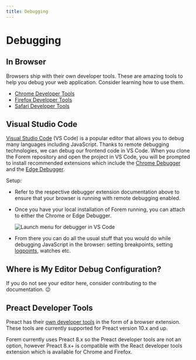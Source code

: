 ```yaml
---
title: Debugging
---
```


# Debugging

## In Browser

Browsers ship with their own developer tools. These are amazing tools to help
you debug your web application. Consider learning how to use them.

- [Chrome Developer Tools](https://developers.google.com/web/tools/chrome-devtools)
- [Firefox Developer Tools](https://developer.mozilla.org/en-US/docs/Tools)
- [Safari Developer Tools](https://support.apple.com/en-ca/guide/safari/sfri20948/mac)

## Visual Studio Code

[Visual Studio Code](https://code.visualstudio.com) (VS Code) is a popular
editor that allows you to debug many languages including JavaScript. Thanks to
remote debugging technologies, we can debug our frontend code in VS Code. When
you clone the Forem repository and open the project in VS Code, you will be
prompted to install recommended extensions which include the
[Chrome Debugger](https://code.visualstudio.com/blogs/2016/02/23/introducing-chrome-debugger-for-vs-code)
and the
[Edge Debugger](https://marketplace.visualstudio.com/items?itemName=msjsdiag.debugger-for-edge).

Setup:

- Refer to the respective debugger extension documentation above to ensure that
  your browser is running with remote debugging enabled.
- Once you have your local installation of Forem running, you can attach to
  either the Chrome or Edge Debugger.

  ![Launch menu for debugger in VS Code](/vscode_launch_debugger.png 'Launch
menu for debugger in VS Code')

- From there you can do all the usual stuff that you would do while debugging
  JavaScript in the browser: setting breakpoints, setting
  [logpoints](https://code.visualstudio.com/docs/editor/debugging#_logpoints),
  watches etc.

## Where is My Editor Debug Configuration?

If you do not see your editor here, consider contributing to the documentation.
😉

## Preact Developer Tools

Preact has their
[own developer tools](https://preactjs.github.io/preact-devtools/) in the form
of a browser extension. These tools are currently supported for Preact version
10.x and up.

Forem currently uses Preact 8.x so the Preact developer tools are not an option,
however Preact 8.x+ is compatible with the React developer tools extension which
is available for Chrome and Firefox.
